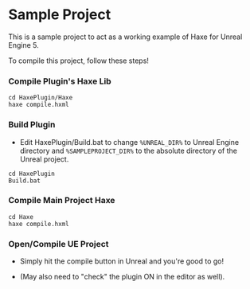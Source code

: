 # Sample Project

This is a sample project to act as a working example of Haxe for Unreal Engine 5.

To compile this project, follow these steps!

### Compile Plugin's Haxe Lib
```
cd HaxePlugin/Haxe
haxe compile.hxml
```

### Build Plugin
* Edit HaxePlugin/Build.bat to change `%UNREAL_DIR%` to Unreal Engine directory and `%SAMPLEPROJECT_DIR%` to the absolute directory of the Unreal project.
```
cd HaxePlugin
Build.bat
```

### Compile Main Project Haxe
```
cd Haxe
haxe compile.hxml
```

### Open/Compile UE Project
* Simply hit the compile button in Unreal and you're good to go!

* (May also need to "check" the plugin ON in the editor as well).

